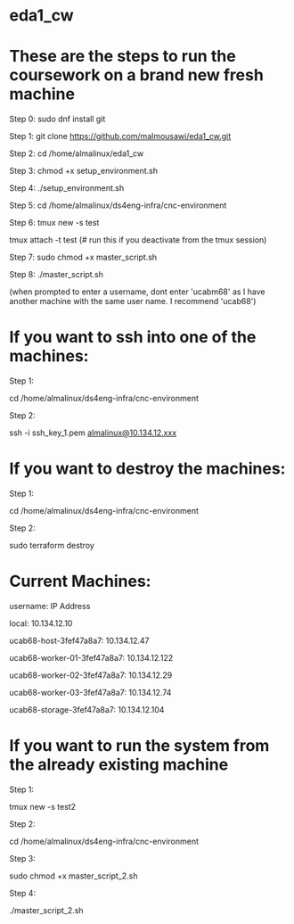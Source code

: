 # eda1_cw

# These are the steps to run the coursework on a brand new fresh machine

Step 0:
sudo dnf install git

Step 1: 
git clone https://github.com/malmousawi/eda1_cw.git

Step 2:
cd /home/almalinux/eda1_cw

Step 3: 
chmod +x setup_environment.sh

Step 4:
./setup_environment.sh

Step 5:
cd /home/almalinux/ds4eng-infra/cnc-environment

Step 6:
tmux new -s test

tmux attach -t test (# run this if you deactivate from the tmux session)

Step 7:
sudo chmod +x master_script.sh

Step 8:
./master_script.sh

(when prompted to enter a username, dont enter 'ucabm68' as I have another machine with the same user name. I recommend 'ucab68')

# If you want to ssh into one of the machines:

Step 1:

cd /home/almalinux/ds4eng-infra/cnc-environment

Step 2:

ssh -i ssh_key_1.pem almalinux@10.134.12.xxx

# If you want to destroy the machines:

Step 1:

cd /home/almalinux/ds4eng-infra/cnc-environment

Step 2:

sudo terraform destroy

# Current Machines:

username: IP Address

local: 10.134.12.10

ucab68-host-3fef47a8a7: 10.134.12.47

ucab68-worker-01-3fef47a8a7: 10.134.12.122

ucab68-worker-02-3fef47a8a7: 10.134.12.29

ucab68-worker-03-3fef47a8a7: 10.134.12.74

ucab68-storage-3fef47a8a7: 10.134.12.104


# If you want to run the system from the already existing machine

Step 1:

tmux new -s test2

Step 2:

cd /home/almalinux/ds4eng-infra/cnc-environment

Step 3:

sudo chmod +x master_script_2.sh

Step 4:

./master_script_2.sh



